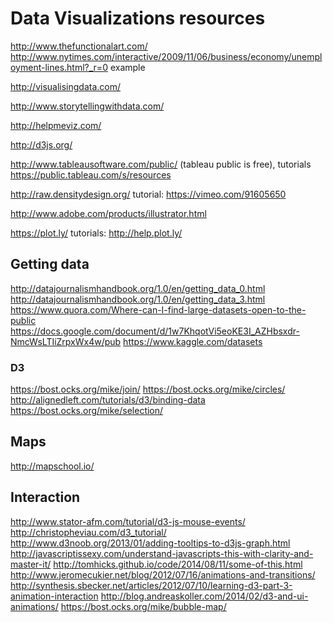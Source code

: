 # Data Visualizations resources

http://www.thefunctionalart.com/
http://www.nytimes.com/interactive/2009/11/06/business/economy/unemployment-lines.html?_r=0 example

http://visualisingdata.com/

http://www.storytellingwithdata.com/

http://helpmeviz.com/

http://d3js.org/

http://www.tableausoftware.com/public/ (tableau public is free), tutorials https://public.tableau.com/s/resources

http://raw.densitydesign.org/ tutorial: https://vimeo.com/91605650

http://www.adobe.com/products/illustrator.html

https://plot.ly/ tutorials: http://help.plot.ly/

## Getting data
http://datajournalismhandbook.org/1.0/en/getting_data_0.html
http://datajournalismhandbook.org/1.0/en/getting_data_3.html
https://www.quora.com/Where-can-I-find-large-datasets-open-to-the-public
https://docs.google.com/document/d/1w7KhqotVi5eoKE3I_AZHbsxdr-NmcWsLTIiZrpxWx4w/pub
https://www.kaggle.com/datasets

### D3
https://bost.ocks.org/mike/join/
https://bost.ocks.org/mike/circles/
http://alignedleft.com/tutorials/d3/binding-data
https://bost.ocks.org/mike/selection/

## Maps
http://mapschool.io/

## Interaction
http://www.stator-afm.com/tutorial/d3-js-mouse-events/
http://christopheviau.com/d3_tutorial/
http://www.d3noob.org/2013/01/adding-tooltips-to-d3js-graph.html
http://javascriptissexy.com/understand-javascripts-this-with-clarity-and-master-it/
http://tomhicks.github.io/code/2014/08/11/some-of-this.html
http://www.jeromecukier.net/blog/2012/07/16/animations-and-transitions/
http://synthesis.sbecker.net/articles/2012/07/10/learning-d3-part-3-animation-interaction
http://blog.andreaskoller.com/2014/02/d3-and-ui-animations/
https://bost.ocks.org/mike/bubble-map/

